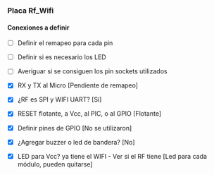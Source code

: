 ### Placa Rf_Wifi

#### Conexiones a definir 
  - [ ] Definir el remapeo para cada pin
  - [ ] Definir si es necesario los LED
  - [ ] Averiguar si se consiguen los pin sockets utilizados
    
  - [x] RX y TX al Micro
              [Pendiente de remapeo]
  - [x] ¿RF es SPI y WIFI UART? 
              [Si]
  - [x] RESET flotante, a Vcc, al PIC, o al GPIO 
              [Flotante]
  - [x] Definir pines de GPIO
              [No se utilizaron]
  - [x] ¿Agregar buzzer o led de bandera?
              [No]
  - [x] LED para Vcc? ya tiene el WIFI - Ver si el RF tiene
              [Led para cada módulo, pueden quitarse]
